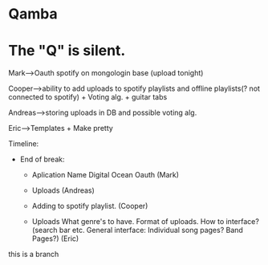 Qamba
=====

The "Q" is silent.
=====
Mark-->Oauth spotify on mongologin base (upload tonight) 

Cooper-->ability to add uploads to spotify playlists and offline playlists(? not connected to spotify) + Voting alg. + guitar tabs 

Andreas-->storing uploads in DB and possible voting alg. 

Eric-->Templates + Make pretty

Timeline:
* End of break: 
  * Aplication Name Digital Ocean Oauth (Mark) 

  * Uploads (Andreas) 

  * Adding to spotify playlist. (Cooper)

  * Uploads What genre's to have. Format of uploads. How to interface? (search bar etc. General interface: Individual song pages? Band Pages?) (Eric)

this is a branch
